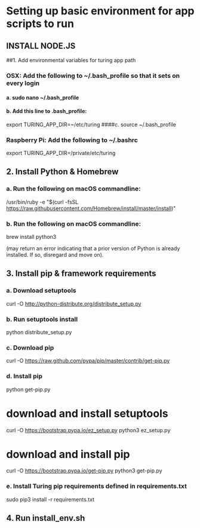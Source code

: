 # Setting up basic environment for app scripts to run


## INSTALL NODE.JS


##1. Add environmental variables for turing app path

### OSX: Add the following to ~/.bash_profile so that it sets on every login

#### a. sudo nano ~/.bash_profile
#### b. Add this line to .bash_profile:
  export TURING_APP_DIR=~/etc/turing
####c. source ~/.bash_profile

### Raspberry Pi: Add the following to ~/.bashrc
  export TURING_APP_DIR=/private/etc/turing

## 2. Install Python & Homebrew

### a. Run the following on macOS commandline:
  /usr/bin/ruby -e "$(curl -fsSL https://raw.githubusercontent.com/Homebrew/install/master/install)"

### b. Run the following on macOS commandline:
  brew install python3

  (may return an error indicating that a prior version of Python is already installed. If so, disregard and move on).

## 3. Install pip & framework requirements

### a. Download setuptools
  curl -O http://python-distribute.org/distribute_setup.py

### b. Run setuptools install
  python distribute_setup.py

### c. Download pip
  curl -O https://raw.github.com/pypa/pip/master/contrib/get-pip.py

### d. Install pip
  python get-pip.py

  # download and install setuptools
  curl -O https://bootstrap.pypa.io/ez_setup.py
  python3 ez_setup.py
  # download and install pip
  curl -O https://bootstrap.pypa.io/get-pip.py
  python3 get-pip.py

### e. Install Turing pip requirements defined in requirements.txt
  sudo pip3 install -r requirements.txt

## 4. Run install_env.sh

